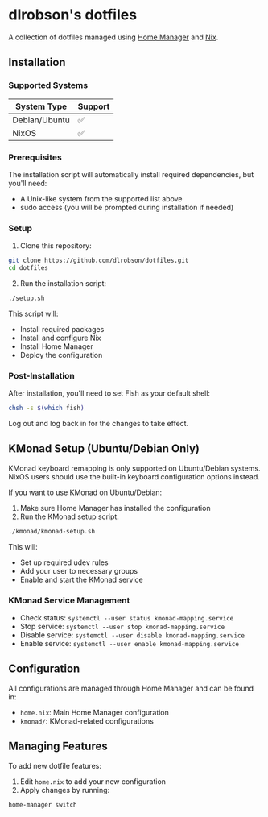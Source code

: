 # dlrobson's dotfiles

A collection of dotfiles managed using [Home Manager](https://github.com/nix-community/home-manager) and [Nix](https://nixos.org/).

## Installation

### Supported Systems

| System Type | Support |
|-------------|---------|
| Debian/Ubuntu | ✅ |
| NixOS | ✅ |

### Prerequisites

The installation script will automatically install required dependencies, but you'll need:
- A Unix-like system from the supported list above
- sudo access (you will be prompted during installation if needed)

### Setup

1. Clone this repository:
```bash
git clone https://github.com/dlrobson/dotfiles.git
cd dotfiles
```

2. Run the installation script:
```bash
./setup.sh
```

This script will:
- Install required packages
- Install and configure Nix
- Install Home Manager
- Deploy the configuration

### Post-Installation

After installation, you'll need to set Fish as your default shell:
```bash
chsh -s $(which fish)
```

Log out and log back in for the changes to take effect.

## KMonad Setup (Ubuntu/Debian Only)

KMonad keyboard remapping is only supported on Ubuntu/Debian systems. NixOS users should use the built-in keyboard configuration options instead.

If you want to use KMonad on Ubuntu/Debian:

1. Make sure Home Manager has installed the configuration
2. Run the KMonad setup script:
```bash
./kmonad/kmonad-setup.sh
```

This will:
- Set up required udev rules
- Add your user to necessary groups
- Enable and start the KMonad service

### KMonad Service Management

- Check status: `systemctl --user status kmonad-mapping.service`
- Stop service: `systemctl --user stop kmonad-mapping.service`
- Disable service: `systemctl --user disable kmonad-mapping.service`
- Enable service: `systemctl --user enable kmonad-mapping.service`

## Configuration

All configurations are managed through Home Manager and can be found in:
- `home.nix`: Main Home Manager configuration
- `kmonad/`: KMonad-related configurations

## Managing Features

To add new dotfile features:
1. Edit `home.nix` to add your new configuration
2. Apply changes by running:
```bash
home-manager switch
```
